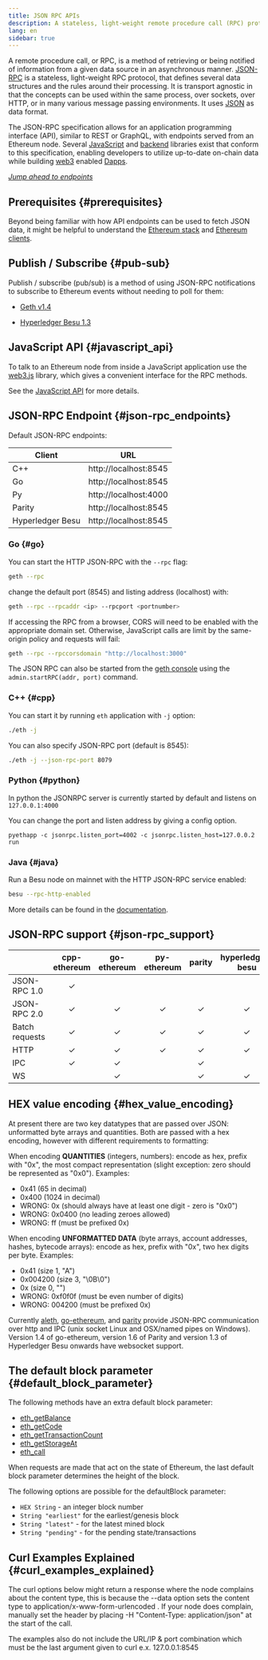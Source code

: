 ```yaml
---
title: JSON RPC APIs
description: A stateless, light-weight remote procedure call (RPC) protocol
lang: en
sidebar: true
---
```


A remote procedure call, or RPC, is a method of retrieving or being notified of information from a given data source in an asynchronous manner. [JSON-RPC](http://www.jsonrpc.org/specification) is a stateless, light-weight RPC protocol, that defines several data structures and the rules around their processing. It is transport agnostic in that the concepts can be used within the same process, over sockets, over HTTP, or in many various message passing environments. It uses [JSON](http://json.org/) as data format.

The JSON-RPC specification allows for an application programming interface (API), similar to REST or GraphQL, with endpoints served from an Ethereum node. Several [JavaScript](/developers/docs/apis/javascript/#available-libraries) and [backend](/developers/docs/apis/backend/#available-libraries) libraries exist that conform to this specification, enabling developers to utilize up-to-date on-chain data while building [web3](/developers/docs/web2-vs-web3/) enabled [Dapps](/glossary/#dapp).

_[Jump ahead to endpoints](/developers/docs/apis/json-rpc/reference)_

## Prerequisites {#prerequisites}

Beyond being familiar with how API endpoints can be used to fetch JSON data, it might be helpful to understand the [Ethereum stack](/developers/docs/ethereum-stack/) and [Ethereum clients](/developers/docs/nodes-and-clients/).

## Publish / Subscribe {#pub-sub}

Publish / subscribe (pub/sub) is a method of using JSON-RPC notifications to subscribe to Ethereum events without needing to poll for them:

- [Geth v1.4](https://geth.ethereum.org/docs/rpc/pubsub)

- [Hyperledger Besu 1.3](https://besu.hyperledger.org/en/stable/HowTo/Interact/APIs/RPC-PubSub/)

## JavaScript API {#javascript_api}

To talk to an Ethereum node from inside a JavaScript application use the [web3.js](https://github.com/ChainSafe/web3.js) library, which gives a convenient interface for the RPC methods.

See the [JavaScript API](/developers/docs/apis/javascript) for more details.

## JSON-RPC Endpoint {#json-rpc_endpoints}

Default JSON-RPC endpoints:

| Client           |          URL          |
| ---------------- | :-------------------: |
| C++              | http://localhost:8545 |
| Go               | http://localhost:8545 |
| Py               | http://localhost:4000 |
| Parity           | http://localhost:8545 |
| Hyperledger Besu | http://localhost:8545 |

### Go {#go}

You can start the HTTP JSON-RPC with the `--rpc` flag:

```bash
geth --rpc
```

change the default port (8545) and listing address (localhost) with:

```bash
geth --rpc --rpcaddr <ip> --rpcport <portnumber>
```

If accessing the RPC from a browser, CORS will need to be enabled with the appropriate domain set. Otherwise, JavaScript calls are limit by the same-origin policy and requests will fail:

```bash
geth --rpc --rpccorsdomain "http://localhost:3000"
```

The JSON RPC can also be started from the [geth console](https://geth.ethereum.org/docs/interface/javascript-console) using the `admin.startRPC(addr, port)` command.

### C++ {#cpp}

You can start it by running `eth` application with `-j` option:

```bash
./eth -j
```

You can also specify JSON-RPC port (default is 8545):

```bash
./eth -j --json-rpc-port 8079
```

### Python {#python}

In python the JSONRPC server is currently started by default and listens on `127.0.0.1:4000`

You can change the port and listen address by giving a config option.

`pyethapp -c jsonrpc.listen_port=4002 -c jsonrpc.listen_host=127.0.0.2 run`

### Java {#java}

Run a Besu node on mainnet with the HTTP JSON-RPC service enabled:

```bash
besu --rpc-http-enabled
```

More details can be found in the [documentation](https://besu.hyperledger.org/en/stable/Reference/CLI/CLI-Syntax/#rpc-http-enabled).

## JSON-RPC support {#json-rpc_support}

|                | cpp-ethereum | go-ethereum | py-ethereum |  parity  | hyperledger-besu |
| -------------- | :----------: | :---------: | :---------: | :------: | :--------------: |
| JSON-RPC 1.0   |   &#x2713;   |             |             |          |                  |
| JSON-RPC 2.0   |   &#x2713;   |  &#x2713;   |  &#x2713;   | &#x2713; |     &#x2713;     |
| Batch requests |   &#x2713;   |  &#x2713;   |  &#x2713;   | &#x2713; |     &#x2713;     |
| HTTP           |   &#x2713;   |  &#x2713;   |  &#x2713;   | &#x2713; |     &#x2713;     |
| IPC            |   &#x2713;   |  &#x2713;   |             | &#x2713; |                  |
| WS             |              |  &#x2713;   |             | &#x2713; |     &#x2713;     |

## HEX value encoding {#hex_value_encoding}

At present there are two key datatypes that are passed over JSON: unformatted byte arrays and quantities. Both are passed with a hex encoding, however with different requirements to formatting:

When encoding **QUANTITIES** (integers, numbers): encode as hex, prefix with "0x", the most compact representation (slight exception: zero should be represented as "0x0"). Examples:

- 0x41 (65 in decimal)
- 0x400 (1024 in decimal)
- WRONG: 0x (should always have at least one digit - zero is "0x0")
- WRONG: 0x0400 (no leading zeroes allowed)
- WRONG: ff (must be prefixed 0x)

When encoding **UNFORMATTED DATA** (byte arrays, account addresses, hashes, bytecode arrays): encode as hex, prefix with "0x", two hex digits per byte. Examples:

- 0x41 (size 1, "A")
- 0x004200 (size 3, "\0B\0")
- 0x (size 0, "")
- WRONG: 0xf0f0f (must be even number of digits)
- WRONG: 004200 (must be prefixed 0x)

Currently [aleth](https://github.com/ethereum/aleth), [go-ethereum](https://github.com/ethereum/go-ethereum), and [parity](https://github.com/paritytech/parity) provide JSON-RPC communication over http and IPC (unix socket Linux and OSX/named pipes on Windows). Version 1.4 of go-ethereum, version 1.6 of Parity and version 1.3 of Hyperledger Besu onwards have websocket support.

## The default block parameter {#default_block_parameter}

The following methods have an extra default block parameter:

- [eth_getBalance](/developers/docs/apis/json-rpc/endpoints/#eth_getbalance)
- [eth_getCode](/developers/docs/apis/json-rpc/endpoints/#eth_getcode)
- [eth_getTransactionCount](/developers/docs/apis/json-rpc/endpoints/#eth_gettransactioncount)
- [eth_getStorageAt](/developers/docs/apis/json-rpc/endpoints/#eth_getstorageat)
- [eth_call](/developers/docs/apis/json-rpc/endpoints/#eth_call)

When requests are made that act on the state of Ethereum, the last default block parameter determines the height of the block.

The following options are possible for the defaultBlock parameter:

- `HEX String` - an integer block number
- `String "earliest"` for the earliest/genesis block
- `String "latest"` - for the latest mined block
- `String "pending"` - for the pending state/transactions

## Curl Examples Explained {#curl_examples_explained}

The curl options below might return a response where the node complains about the content type, this is because the --data option sets the content type to application/x-www-form-urlencoded . If your node does complain, manually set the header by placing -H "Content-Type: application/json" at the start of the call.

The examples also do not include the URL/IP & port combination which must be the last argument given to curl e.x. 127.0.0.1:8545
